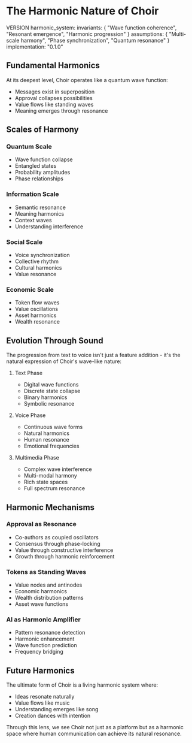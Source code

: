 # The Harmonic Nature of Choir

VERSION harmonic_system:
  invariants: {
    "Wave function coherence",
    "Resonant emergence",
    "Harmonic progression"
  }
  assumptions: {
    "Multi-scale harmony",
    "Phase synchronization",
    "Quantum resonance"
  }
  implementation: "0.1.0"

## Fundamental Harmonics

At its deepest level, Choir operates like a quantum wave function:
- Messages exist in superposition
- Approval collapses possibilities
- Value flows like standing waves
- Meaning emerges through resonance

## Scales of Harmony

### Quantum Scale
- Wave function collapse
- Entangled states
- Probability amplitudes
- Phase relationships

### Information Scale
- Semantic resonance
- Meaning harmonics
- Context waves
- Understanding interference

### Social Scale
- Voice synchronization
- Collective rhythm
- Cultural harmonics
- Value resonance

### Economic Scale
- Token flow waves
- Value oscillations
- Asset harmonics
- Wealth resonance

## Evolution Through Sound

The progression from text to voice isn't just a feature addition - it's the natural expression of Choir's wave-like nature:

1. Text Phase
   - Digital wave functions
   - Discrete state collapse
   - Binary harmonics
   - Symbolic resonance

2. Voice Phase
   - Continuous wave forms
   - Natural harmonics
   - Human resonance
   - Emotional frequencies

3. Multimedia Phase
   - Complex wave interference
   - Multi-modal harmony
   - Rich state spaces
   - Full spectrum resonance

## Harmonic Mechanisms

### Approval as Resonance
- Co-authors as coupled oscillators
- Consensus through phase-locking
- Value through constructive interference
- Growth through harmonic reinforcement

### Tokens as Standing Waves
- Value nodes and antinodes
- Economic harmonics
- Wealth distribution patterns
- Asset wave functions

### AI as Harmonic Amplifier
- Pattern resonance detection
- Harmonic enhancement
- Wave function prediction
- Frequency bridging

## Future Harmonics

The ultimate form of Choir is a living harmonic system where:
- Ideas resonate naturally
- Value flows like music
- Understanding emerges like song
- Creation dances with intention

Through this lens, we see Choir not just as a platform but as a harmonic space where human communication can achieve its natural resonance.
